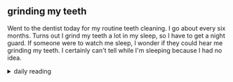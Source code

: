 ## grinding my teeth

Went to the dentist today for my routine teeth cleaning. I go about every six months. Turns out I grind my teeth a lot in my sleep, so I have to get a night guard. If someone were to watch me sleep, I wonder if they could hear me grinding my teeth. I certainly can't tell while I'm sleeping because I had no idea.

<details markdown="1">
<summary>daily reading</summary>

| {{ page.date | date: "%B %-d, %Y" }} |
| :-------------: |
| [Judg. 6; Acts 10; Jer. 19; Mark 5]({% link _Bible/Bible-year-1.md %}) |
| [BC 34; HC 116-119; CD V: Rej. 1-3]({% link _three_forms/three-forms-month-1.md %}) |
| [The Athanasian Creed](https://threeforms.org/the-athanasian-creed/) |

</details>